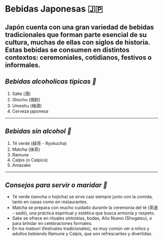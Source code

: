 # Bebidas Japonesas 🇯🇵
Japón cuenta con una gran variedad de bebidas tradicionales que forman parte esencial de su cultura, muchas de ellas con siglos de historia. Estas bebidas se consumen en distintos contextos: ceremoniales, cotidianos, festivos o informales.
---
## *Bebidas alcoholicas tipicas 🍻*
1. Sake (酒)
2. Shochu (焼酎)
3. Umeshu (梅酒)
4. Cerveza japonesa
---
## *Bebidas sin alcohol 🥤*
1. Té verde (緑茶 - Ryokucha)
2. Matcha (抹茶)
3. Ramune
4. Calpis (o Calpico)
5. Amazake
---
## *Consejos para servir o maridar 👥*
- Té verde (sencha o hojicha) se sirve casi siempre junto con la comida, tanto en casas como en restaurantes.
- Matcha se prepara con mucho cuidado durante la ceremonia del té (茶道 - sadō), una práctica espiritual y estética que busca armonía y respeto.
- Sake se ofrece en rituales sintoístas, bodas, Año Nuevo (Shogatsu), o para brindar en celebraciones formales.
- En los matsuri (festivales tradicionales), es muy común ver a niños y adultos bebiendo Ramune y Calpis, que son refrescantes y divertidas.